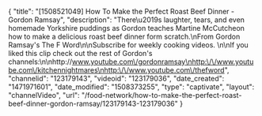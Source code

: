 {
    "title": "[1508521049] How To Make the Perfect Roast Beef Dinner - Gordon Ramsay",
    "description": "There\u2019s laughter, tears, and even homemade Yorkshire puddings as Gordon teaches Martine McCutcheon how to make a delicious roast beef dinner form scratch.\nFrom Gordon Ramsay's The F Word\n\nSubscribe for weekly cooking videos. \n\nIf you liked this clip check out the rest of Gordon's channels:\n\nhttp:\/\/www.youtube.com\/gordonramsay\nhttp:\/\/www.youtube.com\/kitchennightmares\nhttp:\/\/www.youtube.com\/thefword",
    "channelid": "123179143",
    "videoid": "123179036",
    "date_created": "1471971601",
    "date_modified": "1508373255",
    "type": "captivate",
    "layout": "channelVideo",
    "url": "\/food-network\/how-to-make-the-perfect-roast-beef-dinner-gordon-ramsay\/123179143-123179036"
}